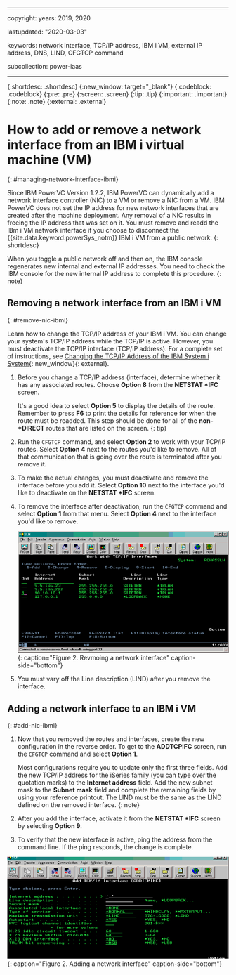﻿---

copyright:
  years: 2019, 2020

lastupdated: "2020-03-03"

keywords: network interface, TCP/IP address, IBM i VM, external IP address, DNS, LIND, CFGTCP command

subcollection: power-iaas

---

{:shortdesc: .shortdesc}
{:new_window: target="_blank"}
{:codeblock: .codeblock}
{:pre: .pre}
{:screen: .screen}
{:tip: .tip}
{:important: .important}
{:note: .note}
{:external: .external}

# How to add or remove a network interface from an IBM i virtual machine (VM)
{: #managing-network-interface-ibmi}

Since IBM PowerVC Version 1.2.2, IBM PowerVC can dynamically add a network interface controller (NIC) to a VM or remove a NIC from a VM. IBM PowerVC does not set the IP address for new network interfaces that are created after the machine deployment. Any removal of a NIC results in freeing the IP address that was set on it. You must remove and readd the IBm i VM network interface if you choose to disconnect the {{site.data.keyword.powerSys_notm}} IBM i VM from a public network.
{: shortdesc}

When you toggle a public network off and then on, the IBM console regenerates new internal and external IP addresses. You need to check the IBM console for the new internal IP address to complete this procedure.
{: note}

## Removing a network interface from an IBM i VM
{: #remove-nic-ibmi}

Learn how to change the TCP/IP address of your IBM i VM. You can change your system's TCP/IP address while the TCP/IP is active. However, you must deactivate the TCP/IP interface (TCP/IP address). For a complete set of instructions, see [Changing the TCP/IP Address of the IBM System i System](https://www.ibm.com/support/pages/changing-tcpip-address-ibm-system-i-system){: new_window}{: external}.

1. Before you change a TCP/IP address (interface), determine whether it has any associated routes. Choose **Option 8** from the **NETSTAT \*IFC** screen.

    It's a good idea to select **Option 5** to display the details of the route. Remember to press **F6** to print the details for reference for when the route must be readded. This step should be done for all of the **non-\*DIRECT** routes that are listed on the screen.
    {: tip}

2. Run the `CFGTCP` command, and select **Option 2** to work with your TCP/IP routes. Select **Option 4** next to the routes you'd like to remove. All of that communication that is going over the route is terminated after you remove it.

3. To make the actual changes, you must deactivate and remove the interface before you add it. Select **Option 10** next to the interface you'd like to deactivate on the **NETSTAT \*IFC** screen.

4. To remove the interface after deactivation, run the `CFGTCP` command and select **Option 1** from that
menu. Select **Option 4** next to the interface you'd like to remove.

    ![Removing a network interface](./images/terminal-ibmi-remove-nic.png "Removing a network interface"){: caption="Figure 2. Revmoing a network interface" caption-side="bottom"}

5. You must vary off the Line description (LIND) after you remove the interface.

## Adding a network interface to an IBM i VM
{: #add-nic-ibmi}

1. Now that you removed the routes and interfaces, create the new configuration in the reverse order. To get to the **ADDTCPIFC** screen, run the `CFGTCP` command and select **Option 1**.

    Most configurations require you to update only the first three fields. Add the new TCP/IP address for the iSeries family (you can type over the quotation marks) to the **Internet address** field. Add the new subnet mask to the **Subnet mask** field and complete the remaining fields by using your reference printout. The LIND must be the same as the LIND defined on the removed interface.
    {: note}

2. After you add the interface, activate it from the **NETSTAT \*IFC** screen by selecting **Option 9**.

3. To verify that the new interface is active, ping the address from the command line. If the ping responds, the change is complete.

![Adding a network interface](./images/terminal-ibmi-add-nic.png "Adding a network interface"){: caption="Figure 2. Adding a network interface" caption-side="bottom"}
